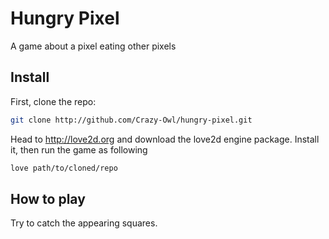 # Hungry Pixel

A game about a pixel eating other pixels

## Install

First, clone the repo:
```bash
git clone http://github.com/Crazy-Owl/hungry-pixel.git
```

Head to http://love2d.org and download the love2d engine package. Install it, then run the game as following

```bash
love path/to/cloned/repo
```

## How to play

Try to catch the appearing squares.
